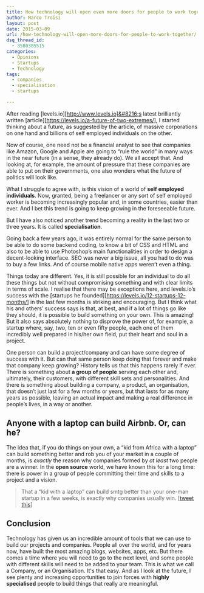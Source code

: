 ```yaml
---
title: How technology will open even more doors for people to work together
author: Marco Troisi
layout: post
date: 2015-03-09
url: /how-technology-will-open-more-doors-for-people-to-work-together/
dsq_thread_id:
  - 3580385515
categories:
  - Opinions
  - Startups
  - Technology
tags:
  - companies
  - specialisation
  - startups

---
```

After reading [levels.io][http://www.levels.io]&#8216;s latest brilliantly written [article][https://levels.io/a-future-of-two-extremes/], I started thinking about a future, as suggested by the article, of massive corporations on one hand and billions of self employed individuals on the other.

Now of course, one need not be a financial analyst to see that companies like Amazon, Google and Apple are going to &#8220;rule the world&#8221; in many ways in the near future (in a sense, they already do). We all accept that. And looking at, for example, the amount of pressure that these companies are able to put on their governments, one also wonders what the future of politics will look like.<!--more-->

What I struggle to agree with, is this vision of a world of **self employed individuals**. Now, granted, being a freelancer or any sort of self employed worker is becoming increasingly popular and, in some countries, easier than ever. And I bet this trend is going to keep growing in the foreseeable future.

But I have also noticed another trend becoming a reality in the last two or three years. It is called **specialisation**.

Going back a few years ago, it was entirely normal for the same person to be able to do some backend coding, to know a bit of CSS and HTML and also to be able to use Photoshop&#8217;s main functionalities in order to design a decent-looking interface. SEO was never a big issue, all you had to do was to buy a few links. And of course mobile native apps weren&#8217;t even a thing.

Things today are different. Yes, it is still possible for an individual to do all these things but not without compromising something and with clear limits in terms of scale. I realise that there may be exceptions here, and levels.io&#8217;s success with the [startups he founded][https://levels.io/12-startups-12-months/] in the last few months is striking and encouraging. But I think what his and others&#8217; success says is that, at best, and if a lot of things go like they should, it is possible to build something on your own. This is amazing! But it also says absolutely nothing to disprove the power of, for example, a startup where, say, two, ten or even fifty people, each one of them incredibly well prepared in his/her own field, put their heart and soul in a project.

One person can build a project/company and can have some degree of success with it. But can that same person keep doing that forever and make that company keep growing? History tells us that this happens rarely if ever. There is something about **a group of people** serving each other and, ultimately, their customers, with different skill sets and personalities. And there is something about building a company, a product, an organisation, that doesn&#8217;t just last for a few months or years, but that lasts for as many years as possible, leaving an actual impact and making a real difference in people&#8217;s lives, in a way or another.

## Anyone with a laptop can build Airbnb. Or, can he?

The idea that, if you do things on your own, a &#8220;kid from Africa with a laptop&#8221; can build something better and rob you of your market in a couple of months, is _exactly_ the reason why companies formed by _at least_ two people are a winner. In the **open source** world, we have known this for a long time: there is power in a group of people committing their time and skills to a project and a vision.

> That a “kid with a laptop” can build smtg better than your one-man startup in a few weeks, is exactly why companies usually win. [<a href="https://twitter.com/intent/tweet?source=tweetbutton&#038;text=%22That+a+kid+with+a+laptop+can+build+smtg+better+than+your+1-man+startup+in+a+few+weeks,+is+exactly+why+Companies+win.%22&#038;via=marcotroisi" target="_blank">tweet this</a>]

## Conclusion

Technology has given us an incredible amount of tools that we can use to build our projects and companies. People all over the world, and for years now, have built the most amazing blogs, websites, apps, etc. But there comes a time where you will need to go to the next level, and some people with different skills will need to be added to your team. This is what we call a Company, or an Organisation. It's that easy. And as I look at the future, I see plenty and increasing opportunities to join forces with **highly specialised** people to build things that really are meaningful.
